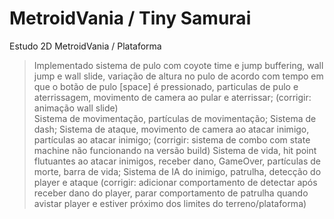 # MetroidVania / Tiny Samurai
Estudo 2D MetroidVania / Plataforma 
> Implementado sistema de pulo com coyote time e jump buffering, wall jump e wall slide, 
variação de altura no pulo de acordo com tempo em que o botão de pulo [space] é pressionado, 
particulas de pulo e aterrissagem, movimento de camera ao pular e aterrissar; (corrigir: animação wall slide)  
Sistema de movimentação, partículas de movimentação;
Sistema de dash; 
Sistema de ataque, movimento de camera ao atacar inimigo, partículas ao atacar inimigo; (corrigir: sistema de combo com state machine não funcionando na versão build)
Sistema de vida, hit point flutuantes ao atacar inimigos, receber dano, GameOver, partículas de morte, barra de vida;
Sistema de IA do inimigo, patrulha, detecção do player e ataque (corrigir: adicionar comportamento de detectar após receber dano do player, 
parar comportamento de patrulha quando avistar player e estiver próximo dos limites do terreno/plataforma)




